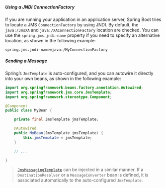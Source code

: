 ##### Using a JNDI ConnectionFactory

If you are running your application in an application server, Spring Boot tries to locate a JMS `ConnectionFactory` by using JNDI. By default, the `java:/JmsXA` and `java:/XAConnectionFactory` location are checked. You can use the `spring.jms.jndi-name` property if you need to specify an alternative location, as shown in the following example:

```properties
spring.jms.jndi-name=java:/MyConnectionFactory
```

##### Sending a Message

Spring’s `JmsTemplate` is auto-configured, and you can autowire it directly into your own beans, as shown in the following example:

```java
import org.springframework.beans.factory.annotation.Autowired;
import org.springframework.jms.core.JmsTemplate;
import org.springframework.stereotype.Component;

@Component
public class MyBean {

    private final JmsTemplate jmsTemplate;

    @Autowired
    public MyBean(JmsTemplate jmsTemplate) {
        this.jmsTemplate = jmsTemplate;
    }

    // ...

}
```

> [`JmsMessagingTemplate`](https://docs.spring.io/spring/docs/5.2.2.RELEASE/javadoc-api/org/springframework/jms/core/JmsMessagingTemplate.html) can be injected in a similar manner. If a `DestinationResolver` or a `MessageConverter` bean is defined, it is associated automatically to the auto-configured `JmsTemplate`.

